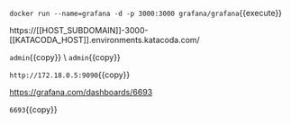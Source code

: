 `docker run --name=grafana -d -p 3000:3000 grafana/grafana`{{execute}}

https://[[HOST_SUBDOMAIN]]-3000-[[KATACODA_HOST]].environments.katacoda.com/

`admin`{{copy}} \ `admin`{{copy}}

`http://172.18.0.5:9090`{{copy}}

https://grafana.com/dashboards/6693

`6693`{{copy}}